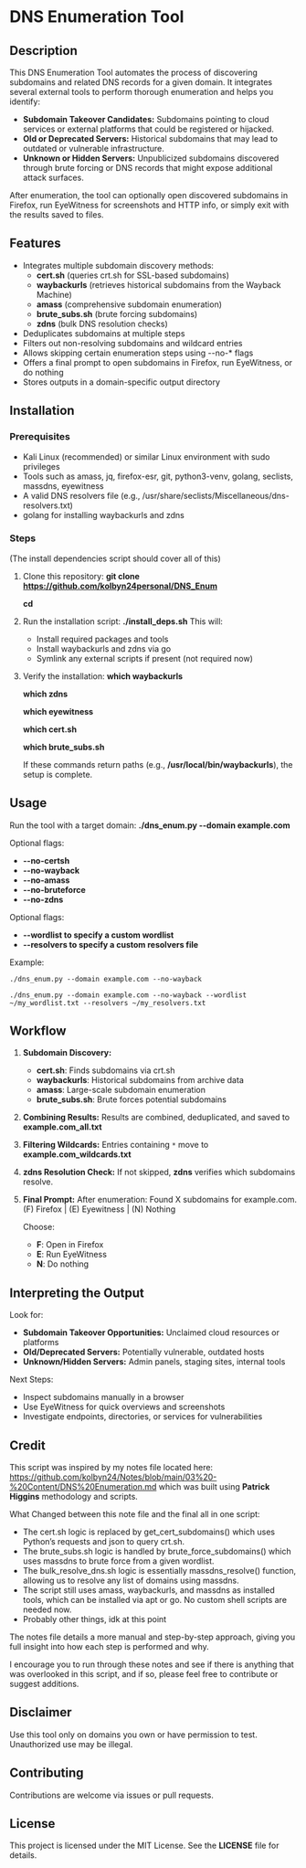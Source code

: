 # DNS Enumeration Tool

## Description

This DNS Enumeration Tool automates the process of discovering subdomains and related DNS records for a given domain. It integrates several external tools to perform thorough enumeration and helps you identify:

- **Subdomain Takeover Candidates:** Subdomains pointing to cloud services or external platforms that could be registered or hijacked.
- **Old or Deprecated Servers:** Historical subdomains that may lead to outdated or vulnerable infrastructure.
- **Unknown or Hidden Servers:** Unpublicized subdomains discovered through brute forcing or DNS records that might expose additional attack surfaces.

After enumeration, the tool can optionally open discovered subdomains in Firefox, run EyeWitness for screenshots and HTTP info, or simply exit with the results saved to files.

## Features

- Integrates multiple subdomain discovery methods:
  - **cert.sh** (queries crt.sh for SSL-based subdomains)
  - **waybackurls** (retrieves historical subdomains from the Wayback Machine)
  - **amass** (comprehensive subdomain enumeration)
  - **brute_subs.sh** (brute forcing subdomains)
  - **zdns** (bulk DNS resolution checks)
- Deduplicates subdomains at multiple steps
- Filters out non-resolving subdomains and wildcard entries
- Allows skipping certain enumeration steps using --no-* flags
- Offers a final prompt to open subdomains in Firefox, run EyeWitness, or do nothing
- Stores outputs in a domain-specific output directory

## Installation

### Prerequisites

- Kali Linux (recommended) or similar Linux environment with sudo privileges
- Tools such as amass, jq, firefox-esr, git, python3-venv, golang, seclists, massdns, eyewitness
- A valid DNS resolvers file (e.g., /usr/share/seclists/Miscellaneous/dns-resolvers.txt)
- golang for installing waybackurls and zdns

### Steps
(The install dependencies script should cover all of this)
1. Clone this repository:
   **git clone https://github.com/kolbyn24personal/DNS_Enum**
   
   **cd <your-repo>**

2. Run the installation script:
   **./install_deps.sh**
   This will:
   - Install required packages and tools
   - Install waybackurls and zdns via go
   - Symlink any external scripts if present (not required now)

3. Verify the installation:
   **which waybackurls**
   
   **which zdns**
   
   **which eyewitness**
   
   **which cert.sh**
   
   **which brute_subs.sh**
   
   If these commands return paths (e.g., **/usr/local/bin/waybackurls**), the setup is complete.

## Usage

Run the tool with a target domain:
**./dns_enum.py --domain example.com**

Optional flags:
- **--no-certsh**
- **--no-wayback**
- **--no-amass**
- **--no-bruteforce**
- **--no-zdns**

Optional flags:
- **--wordlist to specify a custom wordlist**
- **--resolvers to specify a custom resolvers file**

Example:
```
./dns_enum.py --domain example.com --no-wayback
```
```
./dns_enum.py --domain example.com --no-wayback --wordlist ~/my_wordlist.txt --resolvers ~/my_resolvers.txt
```
## Workflow

1. **Subdomain Discovery:**
   - **cert.sh**: Finds subdomains via crt.sh
   - **waybackurls**: Historical subdomains from archive data
   - **amass**: Large-scale subdomain enumeration
   - **brute_subs.sh**: Brute forces potential subdomains

2. **Combining Results:**
   Results are combined, deduplicated, and saved to **example.com_all.txt**

3. **Filtering Wildcards:**
   Entries containing `*` move to **example.com_wildcards.txt**

4. **zdns Resolution Check:**
   If not skipped, **zdns** verifies which subdomains resolve.

5. **Final Prompt:**
   After enumeration:
   Found X subdomains for example.com.
   (F) Firefox | (E) Eyewitness | (N) Nothing
   
   Choose:
   - **F**: Open in Firefox
   - **E**: Run EyeWitness
   - **N**: Do nothing

## Interpreting the Output

Look for:
- **Subdomain Takeover Opportunities:** Unclaimed cloud resources or platforms
- **Old/Deprecated Servers:** Potentially vulnerable, outdated hosts
- **Unknown/Hidden Servers:** Admin panels, staging sites, internal tools

Next Steps:
- Inspect subdomains manually in a browser
- Use EyeWitness for quick overviews and screenshots
- Investigate endpoints, directories, or services for vulnerabilities

## Credit
This script was inspired by my notes file located here:
https://github.com/kolbyn24/Notes/blob/main/03%20-%20Content/DNS%20Enumeration.md
which was built using **Patrick Higgins** methodology and scripts.

What Changed between this note file and the final all in one script:

- The cert.sh logic is replaced by get_cert_subdomains() which uses Python’s requests and json to query crt.sh.
- The brute_subs.sh logic is handled by brute_force_subdomains() which uses massdns to brute force from a given wordlist.
- The bulk_resolve_dns.sh logic is essentially massdns_resolve() function, allowing us to resolve any list of domains using massdns.
- The script still uses amass, waybackurls, and massdns as installed tools, which can be installed via apt or go. No custom shell scripts are needed now.
- Probably other things, idk at this point

The notes file details a more manual and step-by-step approach, giving you full insight into how each step is performed and why. 

I encourage you to run through these notes and see if there is anything that was overlooked in this script, and if so, please feel free to contribute or suggest additions.

## Disclaimer

Use this tool only on domains you own or have permission to test. Unauthorized use may be illegal.

## Contributing

Contributions are welcome via issues or pull requests.

## License

This project is licensed under the MIT License. See the **LICENSE** file for details.